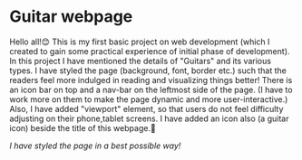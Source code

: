 # Guitar webpage
Hello all!😊
This is my first basic project on web development (which I created to gain some practical experience of initial phase of development).
In this project I have mentioned the details of "Guitars" and its various types.
I have styled the page (background, font, border etc.) such that the readers feel more indulged in reading and visualizing things better!
There is an icon bar on top and a nav-bar on the leftmost side of the page. (I have to work more on them to make the page dynamic and more user-interactive.) 
Also, I have added "viewport" element, so that users do not feel difficulty adjusting on their phone,tablet screens.
I have added an icon also (a guitar icon) beside the title of this webpage.🙂

*I have styled the page in a best possible way!*
